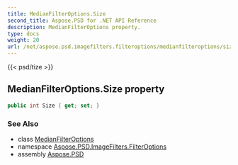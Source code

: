 ```yaml
---
title: MedianFilterOptions.Size
second_title: Aspose.PSD for .NET API Reference
description: MedianFilterOptions property. 
type: docs
weight: 20
url: /net/aspose.psd.imagefilters.filteroptions/medianfilteroptions/size/
---
```

{{< psd/tize >}}
## MedianFilterOptions.Size property

```csharp
public int Size { get; set; }
```

### See Also

* class [MedianFilterOptions](../)
* namespace [Aspose.PSD.ImageFilters.FilterOptions](../../medianfilteroptions/)
* assembly [Aspose.PSD](../../../)



